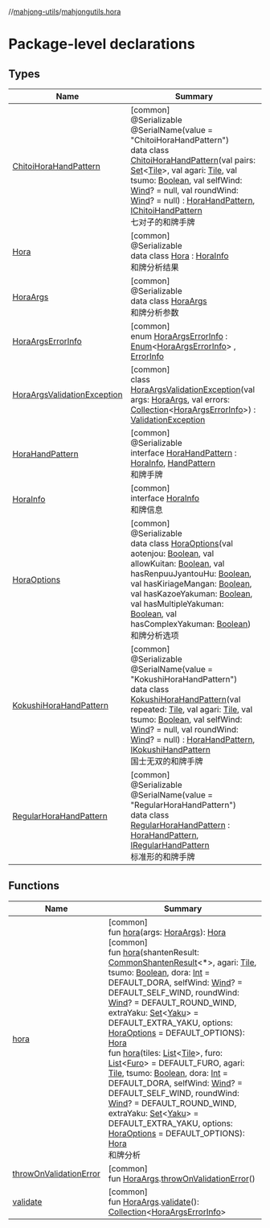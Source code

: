 //[mahjong-utils](../../index.md)/[mahjongutils.hora](index.md)

# Package-level declarations

## Types

| Name | Summary |
|---|---|
| [ChitoiHoraHandPattern](-chitoi-hora-hand-pattern/index.md) | [common]<br>@Serializable<br>@SerialName(value = &quot;ChitoiHoraHandPattern&quot;)<br>data class [ChitoiHoraHandPattern](-chitoi-hora-hand-pattern/index.md)(val pairs: [Set](https://kotlinlang.org/api/latest/jvm/stdlib/kotlin.collections/-set/index.html)&lt;[Tile](../mahjongutils.models/-tile/index.md)&gt;, val agari: [Tile](../mahjongutils.models/-tile/index.md), val tsumo: [Boolean](https://kotlinlang.org/api/latest/jvm/stdlib/kotlin/-boolean/index.html), val selfWind: [Wind](../mahjongutils.models/-wind/index.md)? = null, val roundWind: [Wind](../mahjongutils.models/-wind/index.md)? = null) : [HoraHandPattern](-hora-hand-pattern/index.md), [IChitoiHandPattern](../mahjongutils.models.hand/-i-chitoi-hand-pattern/index.md)<br>七对子的和牌手牌 |
| [Hora](-hora/index.md) | [common]<br>@Serializable<br>data class [Hora](-hora/index.md) : [HoraInfo](-hora-info/index.md)<br>和牌分析结果 |
| [HoraArgs](-hora-args/index.md) | [common]<br>@Serializable<br>data class [HoraArgs](-hora-args/index.md)<br>和牌分析参数 |
| [HoraArgsErrorInfo](-hora-args-error-info/index.md) | [common]<br>enum [HoraArgsErrorInfo](-hora-args-error-info/index.md) : [Enum](https://kotlinlang.org/api/latest/jvm/stdlib/kotlin/-enum/index.html)&lt;[HoraArgsErrorInfo](-hora-args-error-info/index.md)&gt; , [ErrorInfo](../mahjongutils/-error-info/index.md) |
| [HoraArgsValidationException](-hora-args-validation-exception/index.md) | [common]<br>class [HoraArgsValidationException](-hora-args-validation-exception/index.md)(val args: [HoraArgs](-hora-args/index.md), val errors: [Collection](https://kotlinlang.org/api/latest/jvm/stdlib/kotlin.collections/-collection/index.html)&lt;[HoraArgsErrorInfo](-hora-args-error-info/index.md)&gt;) : [ValidationException](../mahjongutils/-validation-exception/index.md) |
| [HoraHandPattern](-hora-hand-pattern/index.md) | [common]<br>@Serializable<br>interface [HoraHandPattern](-hora-hand-pattern/index.md) : [HoraInfo](-hora-info/index.md), [HandPattern](../mahjongutils.models.hand/-hand-pattern/index.md)<br>和牌手牌 |
| [HoraInfo](-hora-info/index.md) | [common]<br>interface [HoraInfo](-hora-info/index.md)<br>和牌信息 |
| [HoraOptions](-hora-options/index.md) | [common]<br>@Serializable<br>data class [HoraOptions](-hora-options/index.md)(val aotenjou: [Boolean](https://kotlinlang.org/api/latest/jvm/stdlib/kotlin/-boolean/index.html), val allowKuitan: [Boolean](https://kotlinlang.org/api/latest/jvm/stdlib/kotlin/-boolean/index.html), val hasRenpuuJyantouHu: [Boolean](https://kotlinlang.org/api/latest/jvm/stdlib/kotlin/-boolean/index.html), val hasKiriageMangan: [Boolean](https://kotlinlang.org/api/latest/jvm/stdlib/kotlin/-boolean/index.html), val hasKazoeYakuman: [Boolean](https://kotlinlang.org/api/latest/jvm/stdlib/kotlin/-boolean/index.html), val hasMultipleYakuman: [Boolean](https://kotlinlang.org/api/latest/jvm/stdlib/kotlin/-boolean/index.html), val hasComplexYakuman: [Boolean](https://kotlinlang.org/api/latest/jvm/stdlib/kotlin/-boolean/index.html))<br>和牌分析选项 |
| [KokushiHoraHandPattern](-kokushi-hora-hand-pattern/index.md) | [common]<br>@Serializable<br>@SerialName(value = &quot;KokushiHoraHandPattern&quot;)<br>data class [KokushiHoraHandPattern](-kokushi-hora-hand-pattern/index.md)(val repeated: [Tile](../mahjongutils.models/-tile/index.md), val agari: [Tile](../mahjongutils.models/-tile/index.md), val tsumo: [Boolean](https://kotlinlang.org/api/latest/jvm/stdlib/kotlin/-boolean/index.html), val selfWind: [Wind](../mahjongutils.models/-wind/index.md)? = null, val roundWind: [Wind](../mahjongutils.models/-wind/index.md)? = null) : [HoraHandPattern](-hora-hand-pattern/index.md), [IKokushiHandPattern](../mahjongutils.models.hand/-i-kokushi-hand-pattern/index.md)<br>国士无双的和牌手牌 |
| [RegularHoraHandPattern](-regular-hora-hand-pattern/index.md) | [common]<br>@Serializable<br>@SerialName(value = &quot;RegularHoraHandPattern&quot;)<br>data class [RegularHoraHandPattern](-regular-hora-hand-pattern/index.md) : [HoraHandPattern](-hora-hand-pattern/index.md), [IRegularHandPattern](../mahjongutils.models.hand/-i-regular-hand-pattern/index.md)<br>标准形的和牌手牌 |

## Functions

| Name | Summary |
|---|---|
| [hora](hora.md) | [common]<br>fun [hora](hora.md)(args: [HoraArgs](-hora-args/index.md)): [Hora](-hora/index.md)<br>[common]<br>fun [hora](hora.md)(shantenResult: [CommonShantenResult](../mahjongutils.shanten/-common-shanten-result/index.md)&lt;*&gt;, agari: [Tile](../mahjongutils.models/-tile/index.md), tsumo: [Boolean](https://kotlinlang.org/api/latest/jvm/stdlib/kotlin/-boolean/index.html), dora: [Int](https://kotlinlang.org/api/latest/jvm/stdlib/kotlin/-int/index.html) = DEFAULT_DORA, selfWind: [Wind](../mahjongutils.models/-wind/index.md)? = DEFAULT_SELF_WIND, roundWind: [Wind](../mahjongutils.models/-wind/index.md)? = DEFAULT_ROUND_WIND, extraYaku: [Set](https://kotlinlang.org/api/latest/jvm/stdlib/kotlin.collections/-set/index.html)&lt;[Yaku](../mahjongutils.yaku/-yaku/index.md)&gt; = DEFAULT_EXTRA_YAKU, options: [HoraOptions](-hora-options/index.md) = DEFAULT_OPTIONS): [Hora](-hora/index.md)<br>fun [hora](hora.md)(tiles: [List](https://kotlinlang.org/api/latest/jvm/stdlib/kotlin.collections/-list/index.html)&lt;[Tile](../mahjongutils.models/-tile/index.md)&gt;, furo: [List](https://kotlinlang.org/api/latest/jvm/stdlib/kotlin.collections/-list/index.html)&lt;[Furo](../mahjongutils.models/-furo/index.md)&gt; = DEFAULT_FURO, agari: [Tile](../mahjongutils.models/-tile/index.md), tsumo: [Boolean](https://kotlinlang.org/api/latest/jvm/stdlib/kotlin/-boolean/index.html), dora: [Int](https://kotlinlang.org/api/latest/jvm/stdlib/kotlin/-int/index.html) = DEFAULT_DORA, selfWind: [Wind](../mahjongutils.models/-wind/index.md)? = DEFAULT_SELF_WIND, roundWind: [Wind](../mahjongutils.models/-wind/index.md)? = DEFAULT_ROUND_WIND, extraYaku: [Set](https://kotlinlang.org/api/latest/jvm/stdlib/kotlin.collections/-set/index.html)&lt;[Yaku](../mahjongutils.yaku/-yaku/index.md)&gt; = DEFAULT_EXTRA_YAKU, options: [HoraOptions](-hora-options/index.md) = DEFAULT_OPTIONS): [Hora](-hora/index.md)<br>和牌分析 |
| [throwOnValidationError](throw-on-validation-error.md) | [common]<br>fun [HoraArgs](-hora-args/index.md).[throwOnValidationError](throw-on-validation-error.md)() |
| [validate](validate.md) | [common]<br>fun [HoraArgs](-hora-args/index.md).[validate](validate.md)(): [Collection](https://kotlinlang.org/api/latest/jvm/stdlib/kotlin.collections/-collection/index.html)&lt;[HoraArgsErrorInfo](-hora-args-error-info/index.md)&gt; |
